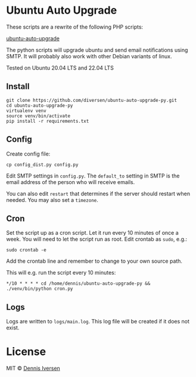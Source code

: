 # Ubuntu Auto Upgrade

These scripts are a rewrite of the following PHP scripts: 

[ubuntu-auto-upgrade](https://github.com/diversen/ubuntu-auto-upgrade)

The python scripts will upgrade ubuntu and send email notifications using SMTP. 
It will probably also work with other Debian variants of linux.

Tested on Ubuntu 20.04 LTS and 22.04 LTS

## Install

    git clone https://github.com/diversen/ubuntu-auto-upgrade-py.git
    cd ubuntu-auto-upgrade-py
    virtualenv venv
    source venv/bin/activate
    pip install -r requirements.txt

## Config

Create config file:

    cp config_dist.py config.py

Edit SMTP settings in `config.py`. 
The `default_to` setting in SMTP is the email address of the person who will receive emails. 

You can also edit `restart` that determines if the server should restart when needed. 
You may also set a `timezone`. 

## Cron

Set the script up as a cron script. Let it run every 10 minutes of once a week.
You will need to let the script run as root. Edit crontab as `sudo`, e.g.: 

    sudo crontab -e

Add the crontab line and remember to change to your own source path. 

This will e.g. run the script every 10 minutes:

    */10 * * * * cd /home/dennis/ubuntu-auto-upgrade-py && ./venv/bin/python cron.py

## Logs

Logs are written to `logs/main.log`. This log file will be created if it does not exist.  

# License

MIT © [Dennis Iversen](https://github.com/diversen)
